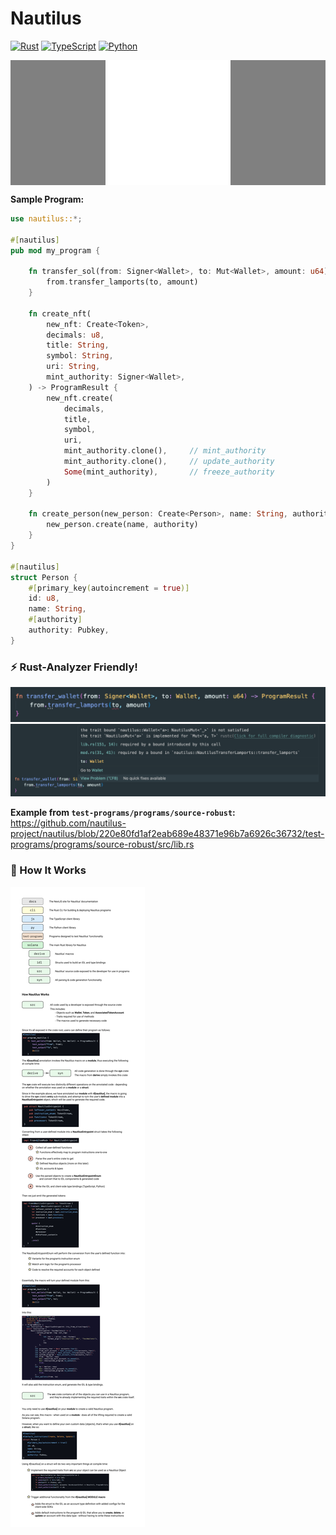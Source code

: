 # Nautilus
[![Rust](https://github.com/nautilus-project/nautilus/actions/workflows/rust.yml/badge.svg)](https://github.com/nautilus-project/nautilus/actions/workflows/rust.yml)
[![TypeScript](https://github.com/nautilus-project/nautilus/actions/workflows/node.js.yml/badge.svg)](https://github.com/nautilus-project/nautilus/actions/workflows/node.js.yml)
[![Python](https://github.com/nautilus-project/nautilus/actions/workflows/python-package.yml/badge.svg)](https://github.com/nautilus-project/nautilus/actions/workflows/python-package.yml)

<p width="full" margin="auto" align="center" style = "background:gray"><img src="https://raw.githubusercontent.com/nautilus-project/nautilus/main/docs/public/nautilus-icon.jpg" alt="youtube" width="200" margin="auto" align="center" bg="white"/></p>

**Sample Program:**
```rust
use nautilus::*;

#[nautilus]
pub mod my_program {

    fn transfer_sol(from: Signer<Wallet>, to: Mut<Wallet>, amount: u64) -> ProgramResult {    
        from.transfer_lamports(to, amount)
    }

    fn create_nft(
        new_nft: Create<Token>,
        decimals: u8,
        title: String,
        symbol: String,
        uri: String,
        mint_authority: Signer<Wallet>,
    ) -> ProgramResult {
        new_nft.create(
            decimals,
            title,
            symbol,
            uri,
            mint_authority.clone(),     // mint_authority
            mint_authority.clone(),     // update_authority
            Some(mint_authority),       // freeze_authority
        )
    }

    fn create_person(new_person: Create<Person>, name: String, authority: Pubkey) -> ProgramResult {
        new_person.create(name, authority)
    }
}

#[nautilus]
struct Person {
    #[primary_key(autoincrement = true)]
    id: u8,
    name: String,
    #[authority]
    authority: Pubkey,
}
```

### ⚡️ Rust-Analyzer Friendly!

![](docs/imgs/non_mut_ss.png)
![](docs/imgs/non_mut_analyzer_ss.png)


**Example from `test-programs/programs/source-robust`:**
https://github.com/nautilus-project/nautilus/blob/220e80fd1af2eab689e48371e96b7a6926c36732/test-programs/programs/source-robust/src/lib.rs

### 🔎 How It Works

![](docs/imgs/miro_howitworks.jpg)